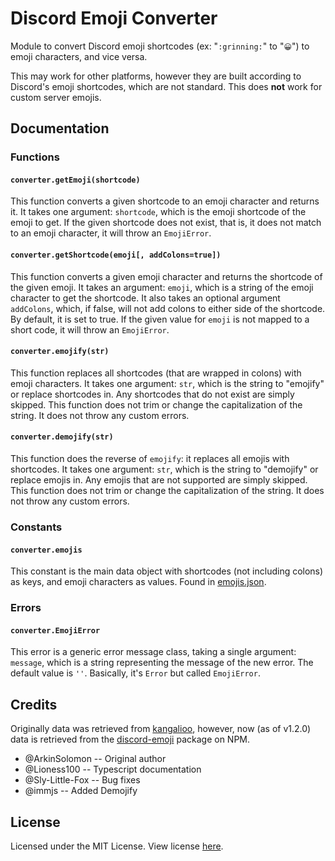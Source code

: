 # Discord Emoji Converter
Module to convert Discord emoji shortcodes (ex: "`:grinning:`" to "`😀`") to emoji characters, and vice versa.

This may work for other platforms, however they are built according to Discord's emoji shortcodes, which are not standard. This does **not** work for custom server emojis.

## Documentation

### Functions

#### `converter.getEmoji(shortcode)`

This function converts a given shortcode to an emoji character and returns it. It takes one argument: `shortcode`, which is the emoji shortcode of the emoji to get. If the given shortcode does not exist, that is, it does not match to an emoji character, it will throw an `EmojiError`.

#### `converter.getShortcode(emoji[, addColons=true])`

This function converts a given emoji character and returns the shortcode of the given emoji. It takes an argument: `emoji`, which is a string of the emoji character to get the shortcode. It also takes an optional argument `addColons`, which, if false, will not add colons to either side of the shortcode. By default, it is set to true. If the given value for `emoji` is not mapped to a short code, it will throw an `EmojiError`.

#### `converter.emojify(str)`

This function replaces all shortcodes (that are wrapped in colons) with emoji characters. It takes one argument: `str`, which is the string to "emojify" or replace shortcodes in. Any shortcodes that do not exist are simply skipped. This function does not trim or change the capitalization of the string. It does not throw any custom errors.

#### `converter.demojify(str)`

This function does the reverse of `emojify`: it replaces all emojis with shortcodes. It takes one argument: `str`, which is the string to "demojify" or replace emojis in. Any emojis that are not supported are simply skipped. This function does not trim or change the capitalization of the string. It does not throw any custom errors.

### Constants

#### `converter.emojis`

This constant is the main data object with shortcodes (not including colons) as keys, and emoji characters as values. Found in [emojis.json](https://github.com/ArkinSolomon/discord-emoji-converter/blob/master/emojis.json).

### Errors

#### `converter.EmojiError`

This error is a generic error message class, taking a single argument: `message`, which is a string representing the message of the new error. The default value is `''`. Basically, it's `Error` but called `EmojiError`.

## Credits

Originally data was retrieved from [kangalioo](https://github.com/kangalioo), however, now (as of v1.2.0) data is retrieved from the [discord-emoji](https://www.npmjs.com/package/discord-emoji) package on NPM.

* @ArkinSolomon -- Original author 
* @Lioness100 -- Typescript documentation
* @Sly-Little-Fox -- Bug fixes
* @immjs -- Added Demojify

## License

Licensed under the MIT License. View license [here](https://github.com/ArkinSolomon/discord-emoji-converter/blob/master/LICENSE).
